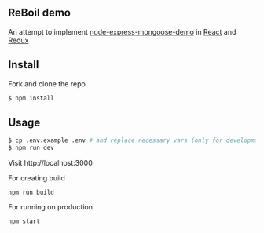 
## ReBoil demo

An attempt to implement [node-express-mongoose-demo](https://github.com/madhums/node-express-mongoose-demo/) in [React](http://reactjs.com) and [Redux](http://github.com/reactjs/redux)

## Install

Fork and clone the repo

```sh
$ npm install
```

## Usage

```sh
$ cp .env.example .env # and replace necessary vars (only for development)
$ npm run dev
```

Visit http://localhost:3000

For creating build

```
npm run build
```

For running on production

```
npm start
```
